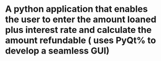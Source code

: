 # A python application that enables the user  to enter the  amount loaned plus interest rate and calculate the amount refundable ( uses  PyQt% to  develop a  seamless GUI)
